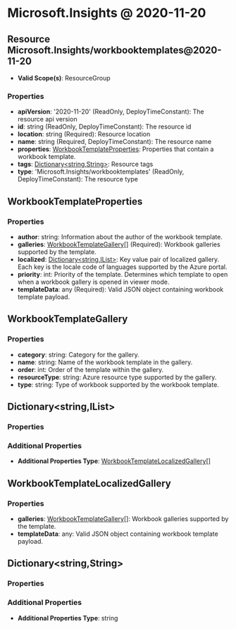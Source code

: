 # Microsoft.Insights @ 2020-11-20

## Resource Microsoft.Insights/workbooktemplates@2020-11-20
* **Valid Scope(s)**: ResourceGroup
### Properties
* **apiVersion**: '2020-11-20' (ReadOnly, DeployTimeConstant): The resource api version
* **id**: string (ReadOnly, DeployTimeConstant): The resource id
* **location**: string (Required): Resource location
* **name**: string (Required, DeployTimeConstant): The resource name
* **properties**: [WorkbookTemplateProperties](#workbooktemplateproperties): Properties that contain a workbook template.
* **tags**: [Dictionary<string,String>](#dictionarystringstring): Resource tags
* **type**: 'Microsoft.Insights/workbooktemplates' (ReadOnly, DeployTimeConstant): The resource type

## WorkbookTemplateProperties
### Properties
* **author**: string: Information about the author of the workbook template.
* **galleries**: [WorkbookTemplateGallery](#workbooktemplategallery)[] (Required): Workbook galleries supported by the template.
* **localized**: [Dictionary<string,IList<WorkbookTemplateLocalizedGallery>>](#dictionarystringilistworkbooktemplatelocalizedgallery): Key value pair of localized gallery. Each key is the locale code of languages supported by the Azure portal.
* **priority**: int: Priority of the template. Determines which template to open when a workbook gallery is opened in viewer mode.
* **templateData**: any (Required): Valid JSON object containing workbook template payload.

## WorkbookTemplateGallery
### Properties
* **category**: string: Category for the gallery.
* **name**: string: Name of the workbook template in the gallery.
* **order**: int: Order of the template within the gallery.
* **resourceType**: string: Azure resource type supported by the gallery.
* **type**: string: Type of workbook supported by the workbook template.

## Dictionary<string,IList<WorkbookTemplateLocalizedGallery>>
### Properties
### Additional Properties
* **Additional Properties Type**: [WorkbookTemplateLocalizedGallery](#workbooktemplatelocalizedgallery)[]

## WorkbookTemplateLocalizedGallery
### Properties
* **galleries**: [WorkbookTemplateGallery](#workbooktemplategallery)[]: Workbook galleries supported by the template.
* **templateData**: any: Valid JSON object containing workbook template payload.

## Dictionary<string,String>
### Properties
### Additional Properties
* **Additional Properties Type**: string

